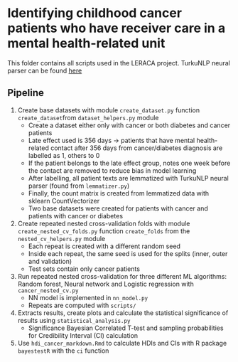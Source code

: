 # Identifying childhood cancer patients who have receiver care in a mental health-related unit

This folder contains all scripts used in the LERACA project. TurkuNLP neural parser can be found [here](https://github.com/TurkuNLP/Turku-neural-parser-pipeline)

## Pipeline
1. Create base datasets with module `create_dataset.py` function `create_dataset`from `dataset_helpers.py` module
    - Create a dataset either only with cancer or both diabetes and cancer patients
    - Late effect used is 356 days &rarr; patients that have mental health-related contact after 356 days from cancer/diabetes diagnosis are labelled as 1, others to 0
    - If the patient belongs to the late effect group, notes one week before the contact are removed to reduce bias in model learning
    - After labelling, all patient texts are lemmatized with TurkuNLP neural parser (found from `lemmatizer.py`)
    - Finally, the count matrix is created from lemmatized data with sklearn CountVectorizer
    - Two base datasets were created for patients with cancer and patients with cancer or diabetes 
2. Create repeated nested cross-validation folds with module `create_nested_cv_folds.py` function `create_folds` from the `nested_cv_helpers.py` module
    - Each repeat is created with a different random seed
    - Inside each repeat, the same seed is used for the splits (inner, outer and validation)
    - Test sets contain only cancer patients
3. Run repeated nested cross-validation for three different ML algorithms: Random forest, Neural network and Logistic regression with `cancer_nested_cv.py`
    - NN model is implemented in `nn_model.py`
    - Repeats are computed with `scripts/`
4. Extracts results, create plots and calculate the statistical significance of results using `statistical_analysis.py`
    - Significance Bayesian Correlated T-test and sampling probabilities for Credibility Interval (CI) calculation
5. Use `hdi_cancer_markdown.Rmd` to calculate HDIs and CIs with R package `bayestestR` with the `ci` function
